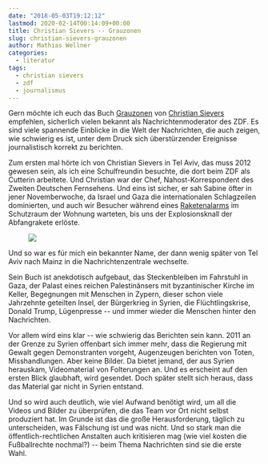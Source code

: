 ```yaml
---
date: "2018-05-03T19:12:12"
lastmod: 2020-02-14T00:14:09+00:00
title: Christian Sievers -- Grauzonen
slug: christian-sievers-grauzonen
author: Mathias Wellner
categories:
  - literatur
tags:
  - christian sievers
  - zdf
  - journalismus
---
```

Gern möchte ich euch das Buch [Grauzonen](https://www.rowohlt.de/paperback/christian-sievers-grauzonen.html) von [Christian Sievers](https://twitter.com/chsievers) empfehlen, sicherlich vielen bekannt als Nachrichtenmoderator des ZDF. Es sind viele spannende Einblicke in die Welt der Nachrichten, die auch zeigen, wie schwierig es ist, unter dem Druck sich überstürzender Ereignisse journalistisch korrekt zu berichten. 

<!--more-->

Zum ersten mal hörte ich von Christian Sievers in Tel Aviv, das muss 2012 gewesen sein, als ich eine Schulfreundin besuchte, die dort beim ZDF als Cutterin arbeitete. Und Christian war der Chef, Nahost-Korrespondent des Zweiten Deutschen Fernsehens. Und eins ist sicher, er sah Sabine öfter in jener Novemberwoche, da Israel und Gaza die internationalen Schlagzeilen dominierten, und auch wir Besucher während eines [Raketenalarms](/2012/11/25/raketenalarm-in-tel-aviv/) im Schutzraum der Wohnung warteten, bis uns der Explosionsknall der Abfangrakete erlöste. 

<figure>
  <img src="https://www.rowohlt.de/download/file/jadis_upload/3546417/978-3-499-63334-8.jpg">
</figure>

Und so war es für mich ein bekannter Name, der dann wenig später von Tel Aviv nach Mainz in die Nachrichtenzentrale wechselte. 

Sein Buch ist anekdotisch aufgebaut, das Steckenbleiben im Fahrstuhl in Gaza, der Palast eines reichen Palestinänsers mit byzantinischer Kirche im Keller, Begegnungen mit Menschen in Zypern, dieser schon viele Jahrzehnte geteilten Insel, der Bürgerkrieg in Syrien, die Flüchtlingskrise, Donald Trump, Lügenpresse -- und immer wieder die Menschen hinter den Nachrichten. 

Vor allem wird eins klar -- wie schwierig das Berichten sein kann. 2011 an der Grenze zu Syrien offenbart sich immer mehr, dass die Regierung mit Gewalt gegen Demonstranten vorgeht, Augenzeugen berichten von Toten, Misshandlungen. Aber keine Bilder. Da bietet jemand, der aus Syrien herauskam, Videomaterial von Folterungen an. Und es erscheint auf den ersten Blick glaubhaft, wird gesendet. Doch später stellt sich heraus, dass das Material gar nicht in Syrien entstand. 

Und so wird auch deutlich, wie viel Aufwand benötigt wird, um all die Videos und Bilder zu überprüfen, die das Team vor Ort nicht selbst produziert hat. Im Grunde ist das die große Herausforderung, täglich zu unterscheiden, was Fälschung ist und was nicht. Und so stark man die öffentlich-rechtlichen Anstalten auch kritisieren mag (wie viel kosten die Fußballrechte nochmal?) -- beim Thema Nachrichten sind sie die erste Wahl. 